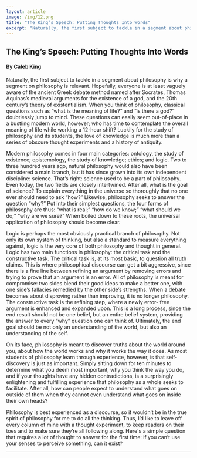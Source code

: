 ```yaml
---
layout: article
image: /img/12.png
title: "The King’s Speech: Putting Thoughts Into Words"
excerpt: "Naturally, the first subject to tackle in a segment about philosophy is why a segment on philosophy is relevant. Hopefully, everyone is at least vaguely aware of the ancient Greek debate method named after Socrates, Thomas Aquinas’s medieval arguments for the existence of a god, and the 20th century’s theory of existentialism."
---
```


<h2>The King’s Speech: Putting Thoughts Into Words</h2>
<h4>By Caleb King</h4>

Naturally, the first subject to tackle in a segment about philosophy is why a segment on philosophy is relevant. Hopefully, everyone is at least vaguely aware of the ancient Greek debate method named after Socrates, Thomas Aquinas’s medieval arguments for the existence of a god, and the 20th century’s theory of existentialism. When you think of philosophy, classical questions such as “what is the meaning of life?” and “is there a god?” doubtlessly jump to mind. These questions can easily seem out-of-place in a bustling modern world, however; who has time to contemplate the overall meaning of life while working a 12-hour shift? Luckily for the study of philosophy and its students, the love of knowledge is much more than a series of obscure thought experiments and a history of antiquity.

Modern philosophy comes in four main categories: ontology, the study of existence; epistemology, the study of knowledge; ethics; and logic. Two to three hundred years ago, natural philosophy would also have been considered a main branch, but it has since grown into its own independent discipline: science. That’s right: science used to be a part of philosophy. Even today, the two fields are closely intertwined. After all, what is the goal of science? To explain everything in the universe so thoroughly that no one ever should need to ask “how?” Likewise, philosophy seeks to answer the question “why?” Put into their simplest questions, the four forms of philosophy are thus: “what is real;” “how do we know;” “what should we do;” “why are we sure?” When boiled down to these roots, the universal application of philosophy should become clear. 

 Logic is perhaps the most obviously practical branch of philosophy. Not only its own system of thinking, but also a standard to measure everything against, logic is the very core of both philosophy and thought in general. Logic has two main functions in philosophy: the critical task and the constructive task. The critical task is, at its most basic, to question all truth claims. This is where philosophical discourse can get a bit aggressive, since there is a fine line between refining an argument by removing errors and trying to prove that an argument is an error. All of philosophy is meant for compromise: two sides blend their good ideas to make a better one, with one side’s fallacies remedied by the other side’s strengths. When a debate becomes about disproving rather than improving, it is no longer philosophy. The constructive task is the refining step, where a newly error- free argument is enhanced and expanded upon. This is a long process, since the end result should not be one belief, but an entire belief system, providing the answer to every “why” question one can think of. Ultimately, the end goal should be not only an understanding of the world, but also an understanding of the self. 
 
On its face, philosophy is meant to discover truths about the world around you, about how the world works and why it works the way it does. As most students of philosophy learn through experience, however, is that self-discovery is just as important. Simply sitting down for ten minutes to determine what you deem most important, why you think the way you do, and if your thoughts have any hidden contradictions, is a surprisingly enlightening and fulfilling experience that philosophy as a whole seeks to facilitate. After all, how can people expect to understand what goes on outside of them when they cannot even understand what goes on inside their own heads? 

Philosophy is best experienced as a discourse, so it wouldn’t be in the true spirit of philosophy for me to do all the thinking. Thus, I’d like to leave off every column of mine with a thought experiment, to keep readers on their toes and to make sure they’re all following along. Here's a simple question that requires a lot of thought to answer for the first time: if you can’t use your senses to perceive something, can it exist? 
 
<hr style="border-color:#7D7D7D;height:0.5px;">


